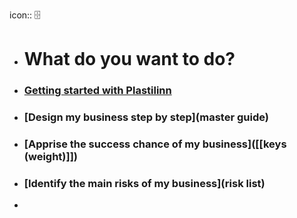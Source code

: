 icon:: 🗄️

- # What do you want to do?
- ### [Getting started with Plastilinn](plastilinn/docs)
- ### [Design my business step by step](master guide)
- ### [Apprise the success chance of my business]([[keys (weight)]])
- ### [Identify the main risks of my business](risk list)
-